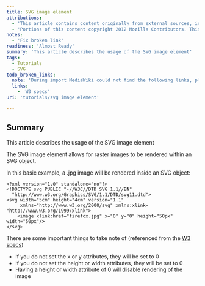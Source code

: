```yaml
---
title: SVG image element
attributions:
  - 'This article contains content originally from external sources, including ones licensed under the CC-BY-SA license. [![cc-by-sa-small-wpd.png](/assets/public/c/c8/cc-by-sa-small-wpd.png)](http://creativecommons.org/licenses/by-sa/3.0/us/)'
  - 'Portions of this content copyright 2012 Mozilla Contributors. This article contains work licensed under the Creative Commons Attribution-Sharealike License v2.5 or later. The original work is available at Mozilla Developer Network: [Article](https://developer.mozilla.org/en-US/docs/SVG/Tutorial/SVG_Image_Tag)'
notes:
  - 'Fix broken link'
readiness: 'Almost Ready'
summary: 'This article describes the usage of the SVG image element'
tags:
  - Tutorials
  - SVG
todo_broken_links:
  note: 'During import MediaWiki could not find the following links, please fix and adjust this list.'
  links:
    - 'W3 specs'
uri: 'tutorials/svg image element'

---
```

## Summary

This article describes the usage of the SVG image element

The SVG image element allows for raster images to be rendered within an SVG object.

In this basic example, a .jpg image will be rendered inside an SVG object:

    <?xml version="1.0" standalone="no"?>
    <!DOCTYPE svg PUBLIC "-//W3C//DTD SVG 1.1//EN"
      "http://www.w3.org/Graphics/SVG/1.1/DTD/svg11.dtd">
    <svg width="5cm" height="4cm" version="1.1"
         xmlns="http://www.w3.org/2000/svg" xmlns:xlink= "http://www.w3.org/1999/xlink">
        <image xlink:href="firefox.jpg" x="0" y="0" height="50px" width="50px"/>
    </svg>

There are some important things to take note of (referenced from the [W3 specs](/w/index.php?title=W3_specs&action=edit&redlink=1))

-   If you do not set the x or y attributes, they will be set to 0
-   If you do not set the height or width attributes, they will be set to 0
-   Having a height or width attribute of 0 will disable rendering of the image
